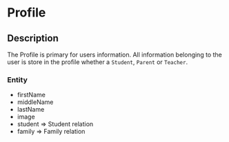 # Profile

## Description

The Profile is primary for users information. All information belonging to the user is store in the profile whether a `Student`, `Parent` or `Teacher`.

### Entity

- firstName
- middleName
- lastName
- image
- student => Student relation
- family => Family relation

